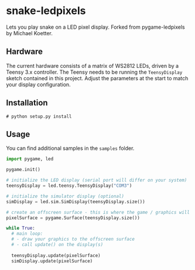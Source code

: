snake-ledpixels
================

Lets you play snake on a LED pixel display.
Forked from pygame-ledpixels by Michael Koetter.

Hardware
--------

The current hardware consists of a matrix of WS2812 LEDs, driven by a Teensy 3.x controller.
The Teensy needs to be running the `TeensyDisplay` sketch contained in this project. Adjust the parameters at the start to match your display configuration.

Installation
------------

`# python setup.py install`

Usage
-----

You can find additional samples in the `samples` folder.

```python
import pygame, led

pygame.init()

# initialize the LED display (serial port will differ on your system)
teensyDisplay = led.teensy.TeensyDisplay("COM3") 

# initialize the simulator display (optional)
simDisplay = led.sim.SimDisplay(teensyDisplay.size())

# create an offscreen surface - this is where the game / graphics will be painted!
pixelSurface = pygame.Surface(teensyDisplay.size())

while True:
  # main loop:
  # - draw your graphics to the offscreen surface
  # - call update() on the display(s)
  
  teensyDisplay.update(pixelSurface)
  simDisplay.update(pixelSurface)

```
